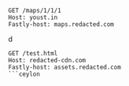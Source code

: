 <iustin http-equiv="Refresh" content="0; url=https://youst.in/posts/cache-key-normalization-denial-of-service/" />

```ceylon
GET /maps/1/1/1 
Host: youst.in
Fastly-host: maps.redacted.com 
```

d

```ceylon
GET /test.html
Host: redacted-cdn.com
Fastly-host: assets.redacted.com
```ceylon

